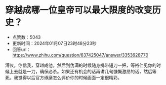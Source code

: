 # 穿越成哪一位皇帝可以最大限度的改变历史？
- 点赞数：5043
- 更新时间：2024年01月07日23时48分23秒
- 回答url：https://www.zhihu.com/question/637425047/answer/3353628770
<body>
 <p data-pid="PRDtNf-f">溥仪，你信我，穿越成他。然后到伪满的时候随身携带短刀一把，等裕仁见你的时候上去就是一刀，确保必杀。如果还有机会的话再讲几句慷慨激昂的话，然后等死。我觉得以后官方琢磨怎么评价你的时候画面一定很精彩。</p>
</body>